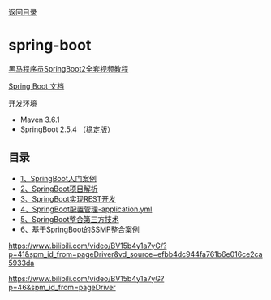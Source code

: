 [返回目录](/blog/java/java-learn-road.md)

# spring-boot

[黑马程序员SpringBoot2全套视频教程](https://www.bilibili.com/video/BV15b4y1a7yG/)

[Spring Boot 文档](https://felord.cn/_doc/_springboot/2.1.5.RELEASE/_book/pages/boot-documentation.html)


开发环境

- Maven 3.6.1
- SpringBoot 2.5.4 （稳定版）

## 目录

- [1、SpringBoot入门案例](/blog/java/spring-boot/1-create-spring-boot.md)
- [2、SpringBoot项目解析](/blog/java/spring-boot/2-spring-boot-learn.md)
- [3、SpringBoot实现REST开发](/blog/java/spring-boot/3-restful.md)
- [4、SpringBoot配置管理-application.yml](/blog/java/spring-boot/4-configuration.md)
- [5、SpringBoot整合第三方技术](/blog/java/spring-boot/5-spring-boot-integration.md)
- [6、基于SpringBoot的SSMP整合案例](/blog/java/spring-boot/6-spring-boot-ssmp.md)

https://www.bilibili.com/video/BV15b4y1a7yG/?p=41&spm_id_from=pageDriver&vd_source=efbb4dc944fa761b6e016ce2ca5933da


https://www.bilibili.com/video/BV15b4y1a7yG?p=46&spm_id_from=pageDriver